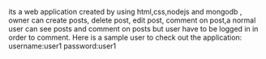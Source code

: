 its a web application created by using html,css,nodejs and mongodb , owner can create posts, delete post, edit post, comment on post,a normal user can see posts and comment on posts but user have to be logged in in order to comment.
Here is a sample user to check out the application:
username:user1
password:user1